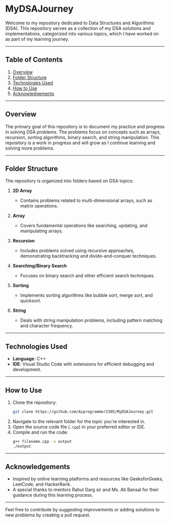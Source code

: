 # **MyDSAJourney**

Welcome to my repository dedicated to Data Structures and Algorithms (DSA). This repository serves as a collection of my DSA solutions and implementations, categorized into various topics, which I have worked on as part of my learning journey.

---

## **Table of Contents**
1. [Overview](#overview)
2. [Folder Structure](#folder-structure)
3. [Technologies Used](#technologies-used)
4. [How to Use](#how-to-use)
5. [Acknowledgements](#acknowledgements)

---

## **Overview**
The primary goal of this repository is to document my practice and progress in solving DSA problems. The problems focus on concepts such as arrays, recursion, sorting algorithms, binary search, and string manipulation. This repository is a work in progress and will grow as I continue learning and solving more problems.

---

## **Folder Structure**
The repository is organized into folders based on DSA topics:

1. **2D Array**  
   - Contains problems related to multi-dimensional arrays, such as matrix operations.
   
2. **Array**  
   - Covers fundamental operations like searching, updating, and manipulating arrays.

3. **Recursion**  
   - Includes problems solved using recursive approaches, demonstrating backtracking and divide-and-conquer techniques.

4. **Searching/Binary Search**  
   - Focuses on binary search and other efficient search techniques.

5. **Sorting**  
   - Implements sorting algorithms like bubble sort, merge sort, and quicksort.

6. **String**  
   - Deals with string manipulation problems, including pattern matching and character frequency.

---

## **Technologies Used**
- **Language**: C++
- **IDE**: Visual Studio Code with extensions for efficient debugging and development.

---

## **How to Use**
1. Clone the repository:
   ```bash
   git clone https://github.com/Aiprogrammer2305/MyDSAJourney.git
   ```
2. Navigate to the relevant folder for the topic you're interested in.
3. Open the source code file (`.cpp`) in your preferred editor or IDE.
4. Compile and run the code:
   ```bash
   g++ filename.cpp -o output
   ./output
   ```

---

## **Acknowledgements**
- Inspired by online learning platforms and resources like GeeksforGeeks, LeetCode, and HackerRank.
- A special thanks to mentors Rahul Garg sir and Ms. Ati Bansal for their guidance during this learning process.

---

Feel free to contribute by suggesting improvements or adding solutions to new problems by creating a pull request.

